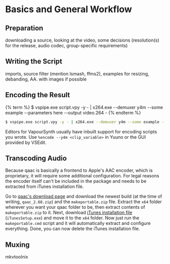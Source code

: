 # Basics and General Workflow

## Preparation

downloading a source, looking at the video, some decisions
(resolution(s) for the release, audio codec, group-specific
requirements)


## Writing the Script

imports, source filter (mention lsmash, ffms2), examples for resizing,
debanding, AA. with images if possible

## Encoding the Result

{% term %}
$ vspipe.exe script.vpy -y - | x264.exe --demuxer y4m --some example --parameters here --output video.264 -
{% endterm %}

```sh
$ vspipe.exe script.vpy -y - | x264.exe --demuxer y4m --some example --parameters here --output video.264 -
```

Editors for VapourSynth usually have inbuilt support for encoding
scripts you wrote. Use `%encode --y4m <clip_variable>` in Yuuno or the GUI
provided by VSEdit.


## Transcoding Audio

Because qaac is basically a frontend to Apple's AAC encoder,
which is proprietary, it will require some additional configuration. 
For legal reasons the encoder itself can't be included in the package
and needs to be extracted from iTunes installation file.

Go to [qaac's download page][qaac] and download the newest build
(at the time of writing, `qaac_2.68.zip`) and the `makeportable.zip` file.
Extract the `x64` folder wherever you want your qaac folder to be,
then extract contents of `makeportable.zip` to it.
Next, download [iTunes installation file][itunes] (`iTunesSetup.exe`)
and move it to the `x64` folder.
Now just run the `makeportable.cmd` script
and it will automatically extract and configure everything.
Done, you can now delete the iTunes installation file.

[itunes]: https://secure-appldnld.apple.com/itunes12/041-02279-20180912-24D8EE3A-AC7A-11E8-BE19-C36F1B1141A5/iTunesSetup.exe
[qaac]: https://sites.google.com/site/qaacpage/cabinet

## Muxing

mkvtoolnix
